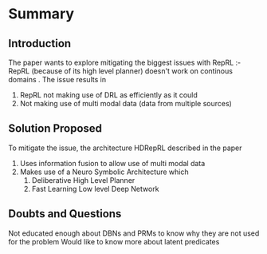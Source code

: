 # Summary

## Introduction
The paper wants to explore mitigating the biggest issues with RepRL :- RepRL (because of its high level planner) doesn't work on continous domains . The issue results in <br>
  1. RepRL not making use of DRL as efficiently as it could
  2. Not making use of multi modal data (data from multiple sources)

## Solution Proposed
To mitigate the issue, the architecture HDRepRL described in the paper <br>
  1. Uses information fusion to allow use of multi modal data
  2. Makes use of a Neuro Symbolic Architecture which 
     1. Deliberative High Level Planner
     2. Fast Learning Low level Deep Network

## Doubts and Questions
Not educated enough about DBNs and PRMs to know why they are not used for the problem
Would like to know more about latent predicates
